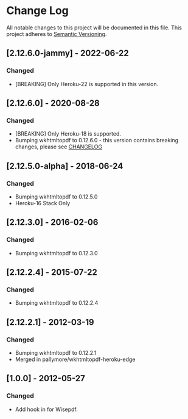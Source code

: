 # Change Log

All notable changes to this project will be documented in this file.
This project adheres to [Semantic Versioning](http://semver.org/).

## [2.12.6.0-jammy] - 2022-06-22

### Changed

- [BREAKING] Only Heroku-22 is supported in this version.

## [2.12.6.0] - 2020-08-28

### Changed

- [BREAKING] Only Heroku-18 is supported.
- Bumping wkhtmltopdf to 0.12.6.0 - this version contains breaking
  changes, please see [CHANGELOG](https://github.com/wkhtmltopdf/wkhtmltopdf/releases/0.12.6/)

## [2.12.5.0-alpha] - 2018-06-24

### Changed

- Bumping wkhtmltopdf to 0.12.5.0
- Heroku-16 Stack Only

## [2.12.3.0] - 2016-02-06

### Changed

- Bumping wkhtmltopdf to 0.12.3.0

## [2.12.2.4] - 2015-07-22

### Changed

- Bumping wkhtmltopdf to 0.12.2.4

## [2.12.2.1] - 2012-03-19

### Changed

- Bumping wkhtmltopdf to 0.12.2.1
- Merged in pallymore/wkhtmltopdf-heroku-edge

## [1.0.0] - 2012-05-27

### Changed

- Add hook in for Wisepdf.
